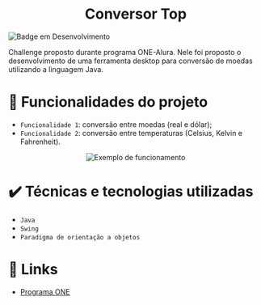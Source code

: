 <h1 align="center"> Conversor Top </h1>

![Badge em Desenvolvimento](http://img.shields.io/static/v1?label=STATUS&message=EM%20DESENVOLVIMENTO&color=GREEN&style=for-the-badge)


Challenge proposto durante programa ONE-Alura. Nele foi proposto o desenvolvimento de uma ferramenta desktop para conversão de moedas utilizando a linguagem Java.


# :hammer: Funcionalidades do projeto

- `Funcionalidade 1`: conversão entre moedas (real e dólar);
- `Funcionalidade 2`: conversão entre temperaturas (Celsius, Kelvin e Fahrenheit).


<p align="center">
  <img src="https://user-images.githubusercontent.com/43728048/225739910-c3ab74f6-e466-4ee4-b0cc-7e7ee0c22c93.gif" alt="Exemplo de funcionamento"/>
</p>

# :heavy_check_mark: Técnicas e tecnologias utilizadas

- ``Java``
- ``Swing``
- ``Paradigma de orientação a objetos``

# :link: Links
- [Programa ONE](https://www.oracle.com/br/education/oracle-next-education/)
